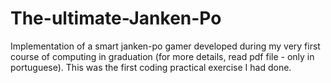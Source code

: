 # The-ultimate-Janken-Po

Implementation of a smart janken-po gamer developed during my very first course of computing in graduation (for more details, read pdf file - only in portuguese). This was the first coding practical exercise I had done.
